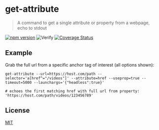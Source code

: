 # get-attribute

> A command to get a single attribute or property from a webpage, echo to stdout

[![npm version](https://badge.fury.io/js/@localnerve%2Fget-attribute.svg)](https://badge.fury.io/js/@localnerve%2Fget-attribute)
![Verify](https://github.com/localnerve/get-attribute/workflows/Verify/badge.svg)
[![Coverage Status](https://coveralls.io/repos/github/localnerve/get-attribute/badge.svg?branch=main)](https://coveralls.io/github/localnerve/get-attribute?branch=main)

## Example

Grab the full url from a specific anchor tag of interest (all options shown):

```shell
get-attribute --url=https://host.com/path --selector='a[href^="/videos"]' --attribute=href --useprop=true --timeout=5000 --launchargs='{"headless":true}'

# echoes the first matching href with full url from property: 'https://host.com/path/videos/123456789'
```

## License
[MIT](LICENSE.md)